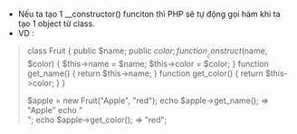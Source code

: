 * Nếu ta tạo 1 __constructor() funciton thì PHP sẽ tự động gọi hàm khi ta tạo 1 object từ class.
* VD :
>    class Fruit {
>      public $name;
>      public $color;
>      function __construct($name, $color) {
>        $this->name = $name;
>        $this->color = $color;
>      }
>      function get_name() {
>        return $this->name;
>      }
>      function get_color() {
>        return $this->color;
>      }
>    }
>    
>    $apple = new Fruit("Apple", "red");
>    echo $apple->get_name(); => "Apple"
>    echo "<br>";
>    echo $apple->get_color(); => "red";